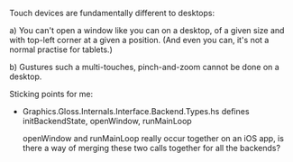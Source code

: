 Touch devices are fundamentally different to desktops:

a) You can't open a window like you can on a desktop, of a given size and with top-left corner
   at a given a position. (And even you can, it's not a normal practise for tablets.)

b) Gustures such a multi-touches, pinch-and-zoom cannot be done on a desktop.

Sticking points for me:

- Graphics.Gloss.Internals.Interface.Backend.Types.hs defines
  initBackendState, openWindow, runMainLoop

  openWindow and runMainLoop really occur together on an iOS app, is there a way of merging
  these two calls together for all the backends?

